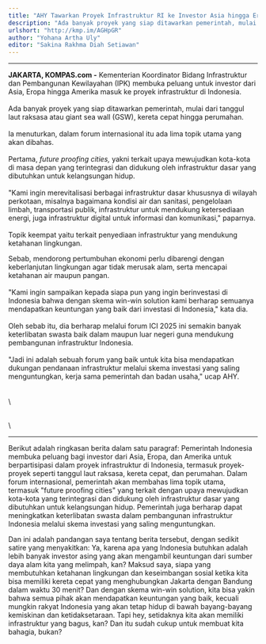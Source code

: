 ```yaml
---
title: "AHY Tawarkan Proyek Infrastruktur RI ke Investor Asia hingga Eropa"
description: "Ada banyak proyek yang siap ditawarkan pemerintah, mulai dari tanggul laut raksasa atau giant sea wall (GSW), kereta cepat hingga perumahan."
urlshort: "http://kmp.im/AGHpGR"
author: "Yohana Artha Uly"
editor: "Sakina Rakhma Diah Setiawan"
---
```


---

**JAKARTA, KOMPAS.com -** Kementerian Koordinator Bidang Infrastruktur dan Pembangunan Kewilayahan (IPK) membuka peluang untuk investor dari Asia, Eropa hingga Amerika masuk ke proyek infrastruktur di Indonesia.\
\
Ada banyak proyek yang siap ditawarkan pemerintah, mulai dari tanggul laut raksasa atau giant sea wall (GSW), kereta cepat hingga perumahan.\
\
Ia menuturkan, dalam forum internasional itu ada lima topik utama yang akan dibahas.\
\
Pertama, *future proofing cities,* yakni terkait upaya mewujudkan kota-kota di masa depan yang terintegrasi dan didukung oleh infrastruktur dasar yang dibutuhkan untuk kelangsungan hidup.\
\
\"Kami ingin merevitalisasi berbagai infrastruktur dasar khususnya di wilayah perkotaan, misalnya bagaimana kondisi air dan sanitasi, pengelolaan limbah, transportasi publik, infrastruktur untuk mendukung ketersediaan energi, juga infrastruktur digital untuk informasi dan komunikasi,\" paparnya.\
\
Topik keempat yaitu terkait penyediaan infrastruktur yang mendukung ketahanan lingkungan.

Sebab, mendorong pertumbuhan ekonomi perlu dibarengi dengan keberlanjutan lingkungan agar tidak merusak alam, serta mencapai ketahanan air maupun pangan.\
\
\"Kami ingin sampaikan kepada siapa pun yang ingin berinvestasi di Indonesia bahwa dengan skema win-win solution kami berharap semuanya mendapatkan keuntungan yang baik dari investasi di Indonesia,\" kata dia.\
\
Oleh sebab itu, dia berharap melalui forum ICI 2025 ini semakin banyak keterlibatan swasta baik dalam maupun luar negeri guna mendukung pembangunan infrastruktur Indonesia.\
\
\"Jadi ini adalah sebuah forum yang baik untuk kita bisa mendapatkan dukungan pendanaan infrastruktur melalui skema investasi yang saling menguntungkan, kerja sama pemerintah dan badan usaha,\" ucap AHY.\
\
\
\

\
\

---
Berikut adalah ringkasan berita dalam satu paragraf: Pemerintah Indonesia membuka peluang bagi investor dari Asia, Eropa, dan Amerika untuk berpartisipasi dalam proyek infrastruktur di Indonesia, termasuk proyek-proyek seperti tanggul laut raksasa, kereta cepat, dan perumahan. Dalam forum internasional, pemerintah akan membahas lima topik utama, termasuk "future proofing cities" yang terkait dengan upaya mewujudkan kota-kota yang terintegrasi dan didukung oleh infrastruktur dasar yang dibutuhkan untuk kelangsungan hidup. Pemerintah juga berharap dapat meningkatkan keterlibatan swasta dalam pembangunan infrastruktur Indonesia melalui skema investasi yang saling menguntungkan.

Dan ini adalah pandangan saya tentang berita tersebut, dengan sedikit satire yang menyakitkan: Ya, karena apa yang Indonesia butuhkan adalah lebih banyak investor asing yang akan mengambil keuntungan dari sumber daya alam kita yang melimpah, kan? Maksud saya, siapa yang membutuhkan ketahanan lingkungan dan keseimbangan sosial ketika kita bisa memiliki kereta cepat yang menghubungkan Jakarta dengan Bandung dalam waktu 30 menit? Dan dengan skema win-win solution, kita bisa yakin bahwa semua pihak akan mendapatkan keuntungan yang baik, kecuali mungkin rakyat Indonesia yang akan tetap hidup di bawah bayang-bayang kemiskinan dan ketidaksetaraan. Tapi hey, setidaknya kita akan memiliki infrastruktur yang bagus, kan? Dan itu sudah cukup untuk membuat kita bahagia, bukan?
